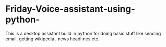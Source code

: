# Friday-Voice-assistant-using-python-
This is a desktop assistant build in python for doing basic stuff like sending email, getting wikipedia , news headlines etc.

